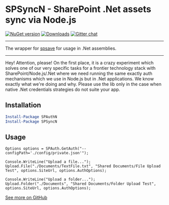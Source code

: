 # SPSyncN - SharePoint .Net assets sync via Node.js

[![NuGet version](https://img.shields.io/nuget/v/SPSyncN.svg)](https://www.nuget.org/packages/SPSyncN)
[![Downloads](https://img.shields.io/nuget/dt/SPSyncN.svg)](https://www.nuget.org/packages/SPSyncN)
[![Gitter chat](https://badges.gitter.im/gitterHQ/gitter.png)](https://gitter.im/sharepoint-node/Lobby)

---

The wrapper for [spsave](https://www.npmjs.com/package/spsave) for usage in .Net assemblies.

---

Hey! Attention, please! On the first place, it is a crazy experiment which solves one of our very specific tasks for a frontier technology stack with SharePoint/Node.js/.Net where we need running the same exactly auth mechanisms which we use in Node.js but in .Net applications. We know exactly what we're doing and why. Please use the lib only in the case when native .Net credentials strategies do not suite your app.

## Installation

```PowerShell
Install-Package SPAuthN
Install-Package SPSyncN
```

## Usage

```CSharp
Options options = SPAuth.GetAuth("--configPath='./config/private.json'");

Console.WriteLine("Upload a file...");
Upload.File("./Documents/TextFile.txt", "Shared Documents/File Upload Test", options.SiteUrl, options.AuthOptions);

Console.WriteLine("Upload a folder...");
Upload.Folder("./Documents", "Shared Documents/Folder Upload Test", options.SiteUrl, options.AuthOptions);
```

[See more on GitHub](https://github.com/koltyakov/SPSyncN)